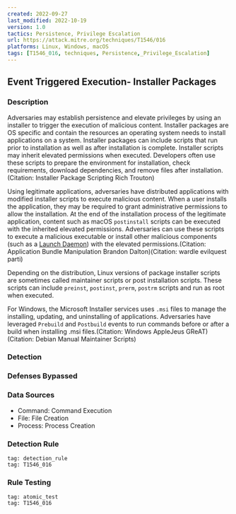 ```yaml
---
created: 2022-09-27
last_modified: 2022-10-19
version: 1.0
tactics: Persistence, Privilege Escalation
url: https://attack.mitre.org/techniques/T1546/016
platforms: Linux, Windows, macOS
tags: [T1546_016, techniques, Persistence,_Privilege_Escalation]
---
```


## Event Triggered Execution- Installer Packages

### Description

Adversaries may establish persistence and elevate privileges by using an installer to trigger the execution of malicious content. Installer packages are OS specific and contain the resources an operating system needs to install applications on a system. Installer packages can include scripts that run prior to installation as well as after installation is complete. Installer scripts may inherit elevated permissions when executed. Developers often use these scripts to prepare the environment for installation, check requirements, download dependencies, and remove files after installation.(Citation: Installer Package Scripting Rich Trouton)

Using legitimate applications, adversaries have distributed applications with modified installer scripts to execute malicious content. When a user installs the application, they may be required to grant administrative permissions to allow the installation. At the end of the installation process of the legitimate application, content such as macOS `postinstall` scripts can be executed with the inherited elevated permissions. Adversaries can use these scripts to execute a malicious executable or install other malicious components (such as a [Launch Daemon](https://attack.mitre.org/techniques/T1543/004)) with the elevated permissions.(Citation: Application Bundle Manipulation Brandon Dalton)(Citation: wardle evilquest parti)

Depending on the distribution, Linux versions of package installer scripts are sometimes called maintainer scripts or post installation scripts. These scripts can include `preinst`, `postinst`, `prerm`, `postrm` scripts and run as root when executed.

For Windows, the Microsoft Installer services uses `.msi` files to manage the installing, updating, and uninstalling of applications. Adversaries have leveraged `Prebuild` and `Postbuild` events to run commands before or after a build when installing .msi files.(Citation: Windows AppleJeus GReAT)(Citation: Debian Manual Maintainer Scripts)

### Detection



### Defenses Bypassed



### Data Sources

  - Command: Command Execution
  -  File: File Creation
  -  Process: Process Creation
### Detection Rule

```query
tag: detection_rule
tag: T1546_016
```

### Rule Testing

```query
tag: atomic_test
tag: T1546_016
```
